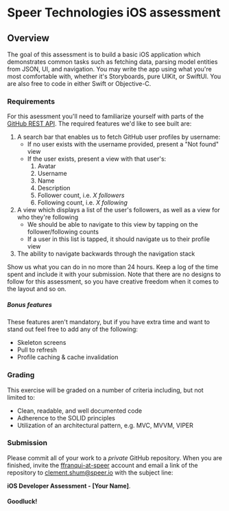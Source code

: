 # Speer Technologies iOS assessment


## Overview

The goal of this assessment is to build a basic iOS application which demonstrates common tasks such as fetching data, parsing model entities from JSON, UI, and navigation. You may write the app using what you're most comfortable with, whether it's Storyboards, pure UIKit, or SwiftUI. You are also free to code in either Swift or Objective-C.


### Requirements

For this asessment you'll need to familiarize yourself with parts of the [GitHub REST API](https://docs.github.com/en/rest). The required features we'd like to see built are:

1. A search bar that enables us to fetch GitHub user profiles by username:
    - If no user exists with the username provided, present a "Not found" view
    - If the user exists, present a view with that user's:
        1. Avatar
        2. Username
        3. Name
        4. Description
        5. Follower count, i.e. *X followers*
        6. Following count, i.e. *X following*
2. A view which displays a list of the user's followers, as well as a view for who they're following 
    - We should be able to navigate to this view by tapping on the follower/following counts 
    - If a user in this list is tapped, it should navigate us to their profile view
3. The ability to navigate backwards through the navigation stack

Show us what you can do in no more than 24 hours. Keep a log of the time spent and include it with your submission. Note that there are no designs to follow for this assessment, so you have creative freedom when it comes to the layout and so on.

##### Bonus features

These features aren't mandatory, but if you have extra time and want to stand out feel free to add any of the following:

- Skeleton screens
- Pull to refresh
- Profile caching & cache invalidation


### Grading

This exercise will be graded on a number of criteria including, but not limited to: 
- Clean, readable, and well documented code
- Adherence to the SOLID principles
- Utilization of an architectural pattern, e.g. MVC, MVVM, VIPER


### Submission

Please commit all of your work to a *private* GitHub repository. When you are finished, invite the [ffranqui-at-speer](https://github.com/ffranqui-at-speer) account and email a link of the repository to [clement.shum@speer.io](mailto:clement.shum@speer.io) with the subject line:

**iOS Developer Assessment - [Your Name]**.


#### Goodluck!
